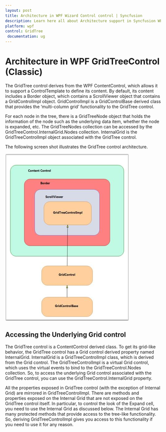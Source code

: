 ```yaml
---
layout: post
title: Architecture in WPF Wizard Control control | Syncfusion
description: Learn here all about Architecture support in Syncfusion WPF GridTreeControl (Classic) control and more.
platform: wpf
control: GridTree 
 documentation: ug
---
```


# Architecture in WPF GridTreeControl (Classic)

The GridTree control derives from the WPF ContentControl, which allows it to support a ControlTemplate to define its content. By default, its content includes a Border object, which contains a ScrollViewer object that contains a GridControlImpl object. GridControlImpl is a GridControlBase derived class that provides the ‘multi-column grid’ functionality to the GridTree control.

For each node in the tree, there is a GridTreeNode object that holds the information of the node such as the underlying data item, whether the node is expanded, etc. The GridTreeNodes collection can be accessed by the GridTreeControl.InternalGrid.Nodes collection. InternalGrid is the GridTreeControlImpl object associated with the GridTree control.

The following screen shot illustrates the GridTree control architecture.

![Architecture_img1](Architecture_images/Architecture_img1.jpeg)



## Accessing the Underlying Grid control

The GridTree control is a ContentControl derived class. To get its grid-like behavior, the GridTree control has a Grid control derived property named InternalGrid. InternalGrid is a GridTreeControlImpl class, which is derived from the Grid control. The GridTreeControlImpl is a virtual Grid control, which uses the virtual events to bind to the GridTreeControl.Nodes collection. So, to access the underlying Grid control associated with the GridTree control, you can use the GridTreeControl.InternalGrid property. 

All the properties exposed in GridTree control (with the exception of Internal Grid) are mirrored in GridTreeControlImpl. There are methods and properties exposed on the Internal Grid that are not exposed on the GridTree control itself. In particular, to control the look of the Expand cell, you need to use the Internal Grid as discussed below. The Internal Grid has many protected methods that provide access to the tree-like functionality. So, deriving GridTreeControlImpl gives you access to this functionality if you need to use it for any reason.

